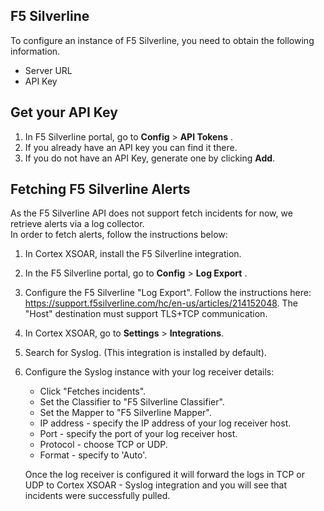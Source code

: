 ## F5 Silverline

To configure an instance of F5 Silverline, you need to obtain the following information.

* Server URL
* API Key

## Get your API Key
1. In F5 Silverline portal, go to **Config** > **API Tokens** .
2. If you already have an API key you can find it there.
3. If you do not have an API Key, generate one by clicking **Add**.

## Fetching F5 Silverline Alerts

As the F5 Silverline API does not support fetch incidents for now, we retrieve alerts via a log collector.   
In order to fetch alerts, follow the instructions below:
1. In Cortex XSOAR, install the F5 Silverline integration.
2. In the F5 Silverline portal, go to **Config** > **Log Export** .
3. Configure the F5 Silverline "Log Export". Follow the instructions here: https://support.f5silverline.com/hc/en-us/articles/214152048. The "Host" destination must support TLS+TCP communication. 
4. In Cortex XSOAR, go to **Settings** > **Integrations**.
5. Search for Syslog. (This integration is installed by  default).
6. Configure the Syslog instance with your log receiver details:
   * Click "Fetches incidents".
   * Set the Classifier to "F5 Silverline Classifier". 
   * Set the Mapper to "F5 Silverline Mapper".
   * IP address - specify the IP address of your log receiver host.
   * Port - specify the port of your log receiver host.
   * Protocol - choose TCP or UDP.
   * Format - specify to 'Auto'.
    
   Once the log receiver is configured it will forward the logs in TCP or UDP to Cortex XSOAR - Syslog integration and you will see that incidents were successfully pulled.
